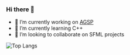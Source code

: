 ### Hi there 👋

- 🔭 I’m currently working on [AGSP](https://github.com/ghs-vsc-acc/AGSP)
- 🌱 I’m currently learning C++
- 👯 I’m looking to collaborate on SFML projects

![Top Langs](https://github-readme-stats.vercel.app/api/top-langs/?username=ghs-vsc-acc&layout=compact)
